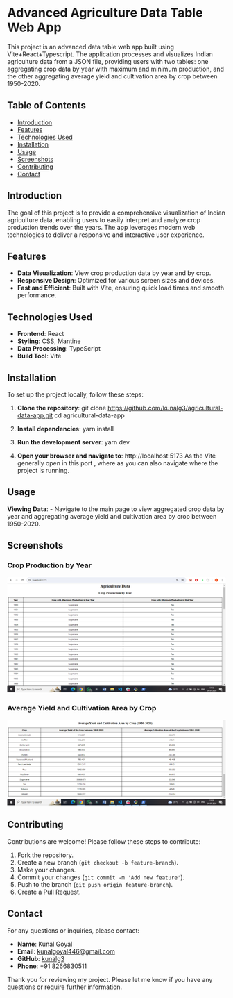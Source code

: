 # Advanced Agriculture Data Table Web App

This project is an advanced data table web app built using Vite+React+Typescript. The application processes and visualizes Indian agriculture data from a JSON file, providing users with two tables: one aggregating crop data by year with maximum and minimum production, and the other aggregating average yield and cultivation area by crop between 1950-2020.

## Table of Contents
- [Introduction](#introduction)
- [Features](#features)
- [Technologies Used](#technologies-used)
- [Installation](#installation)
- [Usage](#usage)
- [Screenshots](#screenshots)
- [Contributing](#contributing)
- [Contact](#contact)

## Introduction
The goal of this project is to provide a comprehensive visualization of Indian agriculture data, enabling users to easily interpret and analyze crop production trends over the years. The app leverages modern web technologies to deliver a responsive and interactive user experience.

## Features
- **Data Visualization**: View crop production data by year and by crop.
- **Responsive Design**: Optimized for various screen sizes and devices.
- **Fast and Efficient**: Built with Vite, ensuring quick load times and smooth performance.

## Technologies Used
- **Frontend**: React 
- **Styling**: CSS, Mantine 
- **Data Processing**: TypeScript
- **Build Tool**: Vite

## Installation
To set up the project locally, follow these steps:

1. **Clone the repository**:
    git clone https://github.com/kunalg3/agricultural-data-app.git
    cd agricultural-data-app

2. **Install dependencies**:
    yarn install

3. **Run the development server**:
    yarn dev

4. **Open your browser and navigate to**:
    http://localhost:5173
    As the Vite generally open in this port , where as you can also navigate where the project is running.

## Usage
  **Viewing Data**:
    - Navigate to the main page to view aggregated crop data by year and aggregating average yield and cultivation area by crop between 1950-2020.

## Screenshots
### Crop Production by Year
![Crop Production by Year](./src/assets/screenshot1.PNG)

### Average Yield and Cultivation Area by Crop
![Average Yield and Cultivation Area by Crop](./src/assets//screenshot2.PNG)

## Contributing
Contributions are welcome! Please follow these steps to contribute:

1. Fork the repository.
2. Create a new branch (`git checkout -b feature-branch`).
3. Make your changes.
4. Commit your changes (`git commit -m 'Add new feature'`).
5. Push to the branch (`git push origin feature-branch`).
6. Create a Pull Request.

## Contact
For any questions or inquiries, please contact:
- **Name**: Kunal Goyal
- **Email**: kunalgoyal446@gmail.com
- **GitHub**: [kunalg3](https://github.com/kunalg3)
- **Phone**: +91 8266830511

Thank you for reviewing my project. Please let me know if you have any questions or require further information.